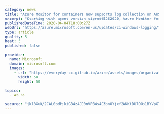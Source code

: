 ```yaml
---
category: news
title: "Azure Monitor for containers now supports log collection on AKS Windows node pools (in preview)"
excerpt: "Starting with agent version ciprod05262020, Azure Monitor for containers will collect logs (std/stderr) for the containers running on AKS clusters with Windows node pools."
publishedDateTime: 2020-06-04T18:00:27Z
webUrl: "https://azure.microsoft.com/en-us/updates/ci-windows-logging/"
type: article
quality: 5
heat: 5
published: false

provider:
  name: Microsoft
  domain: microsoft.com
  images:
    - url: "https://everyday-cc.github.io/azure/assets/images/organizations/microsoft.com-50x50.jpg"
      width: 50
      height: 50

topics:
  - Azure

secured: "jkl8XuD/2CAL0bdPjkiGB4z4JC0nVPBWs4C3bnOYjxf2AKKtDU7OOp1BYVpG7q4ygzc1HblHfmmMFhXxGITYkNKAfSUpXdaakDPDhyS8iqDu5bQgN8VBBj1iX35LS6TA5CEWZcANQ+Uyh0JOyXIVpBKE6v3REGYaBmsC1+6aKNqqYwjQFs5381YiL5ZzZ8Olan8EZLG2IWcq7RccmtJF8BxGSGCrhd0+nQK5PSt16y40aocW4lRQFo9YDttSjxtIy2bU97C2tGw/wxQmEAYtMO9MTNQ+Lh1sIg7KhtruzbYnHkJpm6o7F0febOh71JwJsfqq7yzALCvojD3XPhCIag==;VNUGUZi9MlG6IbDSaFGlEg=="
---
```



